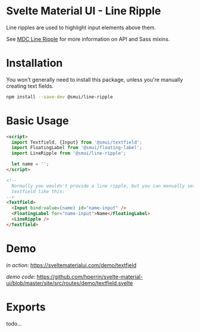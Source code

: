 # Svelte Material UI - Line Ripple

Line ripples are used to highlight input elements above them.

See [MDC Line Ripple](https://material.io/develop/web/components/input-controls/line-ripple/) for more information on API and Sass mixins.

# Installation

You won't generally need to install this package, unless you're manually creating text fields.

```sh
npm install --save-dev @smui/line-ripple
```

# Basic Usage

```html
<script>
  import Textfield, {Input} from '@smui/textfield';
  import FloatingLabel from '@smui/floating-label';
  import LineRipple from '@smui/line-ripple';

  let name = '';
</script>

<!--
  Normally you wouldn't provide a line ripple, but you can manually set up a
  textfield like this:
-->
<Textfield>
  <Input bind:value={name} id="name-input" />
  <FloatingLabel for="name-input">Name</FloatingLabel>
  <LineRipple />
</Textfield>
```

# Demo

*in action:* https://sveltematerialui.com/demo/textfield

*demo code:* https://github.com/hperrin/svelte-material-ui/blob/master/site/src/routes/demo/textfield.svelte

# Exports

todo...